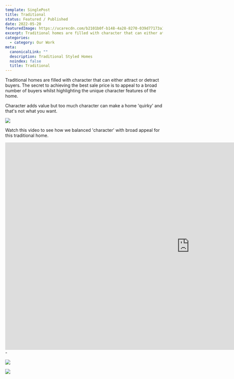 ```yaml
---
template: SinglePost
title: Traditional
status: Featured / Published
date: 2022-05-20
featuredImage: https://ucarecdn.com/b2101b0f-b148-4a28-8270-039d77173a10/
excerpt: Traditional homes are filled with character that can either attract or detract buyers. The secret to achieving the best sale price is to appeal to a broad number of buyers whilst highlighting the unique character features of the home.
categories:
  - category: Our Work
meta:
  canonicalLink: ""
  description: Traditional Styled Homes
  noindex: false
  title: Traditional
---
```

Traditional homes are filled with character that can either attract or detract buyers. The secret to achieving the best sale price is to appeal to a broad number of buyers whilst highlighting the unique character features of the home. 

Character adds value but too much character can make a home 'quirky' and that's not what you want. 

![](https://ucarecdn.com/16f3ce50-c405-481d-b4cc-0a8c5c423334/)

Watch this video to see how we balanced 'character' with broad appeal for this traditional home.

<iframe width="1177" height="662" src="https://www.youtube.com/embed/KhFUJ1QT4SQ" title="YouTube video player" frameborder="0" allow="accelerometer; autoplay; clipboard-write; encrypted-media; gyroscope; picture-in-picture" allowfullscreen></iframe>  
-


![](https://ucarecdn.com/bbae43ab-97f0-4980-aa35-149ba65fa43b/)

![](https://ucarecdn.com/f0515337-6dfa-4365-ad57-4e23518d453a/-/crop/892x575/0,182/-/preview/)